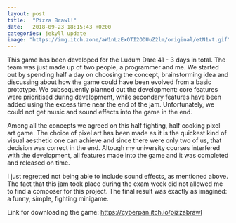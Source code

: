 ```yaml
---
layout: post
title:  "Pizza Brawl!"
date:   2018-09-23 18:15:43 +0200
categories: jekyll update
image: "https://img.itch.zone/aW1nLzExOTI2ODUuZ2lm/original/etN1vt.gif"
---
```

This game has been developed for the Ludum Dare 41 - 3 days in total. The team was just made up of two people, a programmer and me. 
We started out by spending half a day on choosing the concept, brainstorming idea and discussing about how the game could have been evolved from a basic prototype. We subsequently planned out the development: core features were prioritised during development, while secondary features have been added using the excess time near the end of the jam. Unfortunately, we could not get music and sound effects into the game in the end. 

Among all the concepts we agreed on this half fighting, half cooking pixel art game. The choice of pixel art has been made as it is the quickest kind of visual aesthetic one can achieve and since there were only two of us, that decision was correct in the end. Altough my university courses interfered with the development, all features made into the game and it was completed and released on time.

I just regretted not being able to include sound effects, as mentioned above. The fact that this jam took place during the exam week did not allowed me to find a composer for this project. The final result was exactly as imagined: a funny, simple, fighting minigame.

Link for downloading the game: https://cyberpan.itch.io/pizzabrawl
